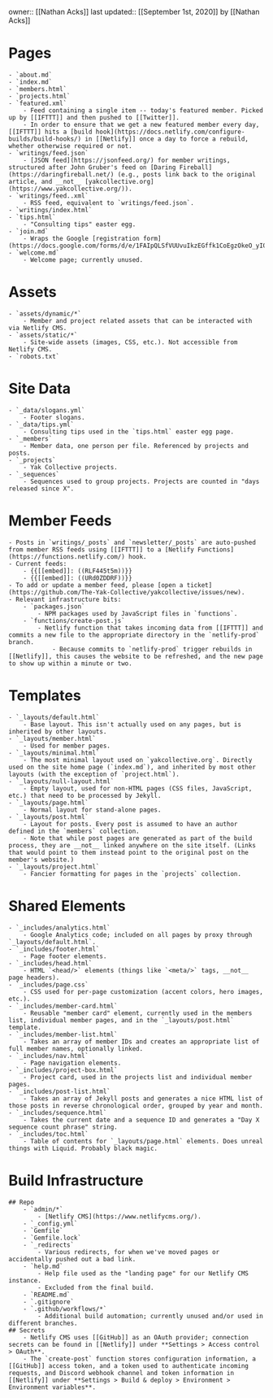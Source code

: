 owner:: [[Nathan Acks]]
last updated:: [[September 1st, 2020]] by [[Nathan Acks]]
# Pages
    - `about.md`
    - `index.md`
    - `members.html`
    - `projects.html`
    - `featured.xml`
        - Feed containing a single item -- today's featured member. Picked up by [[IFTTT]] and then pushed to [[Twitter]].
        - In order to ensure that we get a new featured member every day, [[IFTTT]] hits a [build hook](https://docs.netlify.com/configure-builds/build-hooks/) in [[Netlify]] once a day to force a rebuild, whether otherwise required or not.
    - `writings/feed.json`
        - [JSON feed](https://jsonfeed.org/) for member writings, structured after John Gruber's feed on [Daring Fireball](https://daringfireball.net/) (e.g., posts link back to the original article, and __not__ [yakcollective.org](https://www.yakcollective.org/)).
    - `writings/feed..xml`
        - RSS feed, equivalent to `writings/feed.json`.
    - `writings/index.html`
    - `tips.html`
        - "Consulting tips" easter egg.
    - `join.md`
        - Wraps the Google [registration form](https://docs.google.com/forms/d/e/1FAIpQLSfVUUvuIkzEGffk1CoEgzOkeO_yI05Nuw6zU3H1TNLmiQOf7g/viewform).
    - `welcome.md`
        - Welcome page; currently unused.
# Assets
    - `assets/dynamic/*`
        - Member and project related assets that can be interacted with via Netlify CMS.
    - `assets/static/*`
        - Site-wide assets (images, CSS, etc.). Not accessible from Netlify CMS.
    - `robots.txt`
# Site Data
    - `_data/slogans.yml`
        - Footer slogans.
    - `_data/tips.yml`
        - Consulting tips used in the `tips.html` easter egg page.
    - `_members`
        - Member data, one person per file. Referenced by projects and posts.
    - `_projects`
        - Yak Collective projects.
    - `_sequences`
        - Sequences used to group projects. Projects are counted in "days released since X".
# Member Feeds
    - Posts in `writings/_posts` and `newsletter/_posts` are auto-pushed from member RSS feeds using [[IFTTT]] to a [Netlify Functions](https://functions.netlify.com/) hook.
    - Current feeds:
        - {{[[embed]]: ((RLF445t5m))}}
        - {{[[embed]]: ((URd0ZDDRF))}}
    - To add or update a member feed, please [open a ticket](https://github.com/The-Yak-Collective/yakcollective/issues/new).
    - Relevant infrastructure bits:
        - `packages.json`
            - NPM packages used by JavaScript files in `functions`.
        - `functions/create-post.js`
            - Netlify function that takes incoming data from [[IFTTT]] and commits a new file to the appropriate directory in the `netlify-prod` branch.
                - Because commits to `netlify-prod` trigger rebuilds in [[Netlify]], this causes the website to be refreshed, and the new page to show up within a minute or two.
# Templates
    - `_layouts/default.html`
        - Base layout. This isn't actually used on any pages, but is inherited by other layouts.
    - `_layouts/member.html`
        - Used for member pages.
    - `_layouts/minimal.html`
        - The most minimal layout used on `yakcollective.org`. Directly used on the site home page (`index.md`), and inherited by most other layouts (with the exception of `project.html`).
    - `_layouts/null-layout.html`
        - Empty layout, used for non-HTML pages (CSS files, JavaScript, etc.) that need to be processed by Jekyll.
    - `_layouts/page.html`
        - Normal layout for stand-alone pages.
    - `_layouts/post.html`
        - Layout for posts. Every post is assumed to have an author defined in the `members` collection.
        - Note that while post pages are generated as part of the build process, they are __not__ linked anywhere on the site itself. (Links that would point to them instead point to the original post on the member's website.)
    - `_layouts/project.html`
        - Fancier formatting for pages in the `projects` collection.
# Shared Elements
    - `_includes/analytics.html`
        - Google Analytics code; included on all pages by proxy through `_layouts/default.html`.
    - `_includes/footer.html`
        - Page footer elements.
    - `_includes/head.html`
        - HTML `<head/>` elements (things like `<meta/>` tags, __not__ page headers).
    - `_includes/page.css`
        - CSS used for per-page customization (accent colors, hero images, etc.).
    - `_includes/member-card.html`
        - Reusable "member card" element, currently used in the members list, individual member pages, and in the `_layouts/post.html` template.
    - `_includes/member-list.html`
        - Takes an array of member IDs and creates an appropriate list of full member names, optionally linked.
    - `_includes/nav.html`
        - Page navigation elements.
    - `_includes/project-box.html`
        - Project card, used in the projects list and individual member pages.
    - `_includes/post-list.html`
        - Takes an array of Jekyll posts and generates a nice HTML list of those posts in reverse chronological order, grouped by year and month.
    - `_includes/sequence.html`
        - Takes the current date and a sequence ID and generates a "Day X sequence count phrase" string.
    - `_includes/toc.html`
        - Table of contents for `_layouts/page.html` elements. Does unreal things with Liquid. Probably black magic.
# Build Infrastructure
    ## Repo
        - `admin/*`
            - [Netlify CMS](https://www.netlifycms.org/).
        - `_config.yml`
        - `Gemfile`
        - `Gemfile.lock`
        - `_redirects`
            - Various redirects, for when we've moved pages or accidentally pushed out a bad link.
        - `help.md`
            - Help file used as the "landing page" for our Netlify CMS instance.
            - Excluded from the final build.
        - `README.md`
        - `.gitignore`
        - `.github/workflows/*`
            - Additional build automation; currently unused and/or used in different branches.
    ## Secrets
        - Netlify CMS uses [[GitHub]] as an OAuth provider; connection secrets can be found in [[Netlify]] under **Settings > Access control > OAuth**.
        - The `create-post` function stores configuration information, a [[GitHub]] access token, and a token used to authenticate incoming requests, and Discord webhook channel and token information in [[Netlify]] under **Settings > Build & deploy > Environment > Environment variables**.
